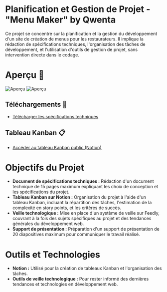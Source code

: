 # Planification et Gestion de Projet - "Menu Maker" by Qwenta

Ce projet se concentre sur la planification et la gestion du développement d'un site de création de menus pour les restaurateurs. Il implique la rédaction de spécifications techniques, l'organisation des tâches de développement, et l'utilisation d'outils de gestion de projet, sans intervention directe dans le codage.

# Aperçu 🎨
![Aperçu](https://live.staticflickr.com/65535/53900351226_0423a63fbc_n.jpg)
![Aperçu](https://live.staticflickr.com/65535/53900352631_c00a3b7b25_n.jpg)
## Téléchargements :file_folder:

- [Télécharger les spécifications techniques](https://github.com/der411/Projet-7_Planification_Agile/raw/main/Vaitilingom_Vincent_1_specifications_techniques_072024.odt)

## Tableau Kanban :clipboard:

- [Accéder au tableau Kanban public (Notion)](https://wholesale-opal-755.notion.site/3c5feabd05054099bd5fd49e67040df3?v=d49ad5685d8540489d6292b1df0e7e21&pvs=4)


# Objectifs du Projet
- **Document de spécifications techniques :** Rédaction d'un document technique de 15 pages maximum expliquant les choix de conception et les spécifications du projet.
- **Tableau Kanban sur Notion :** Organisation du projet à l'aide d'un tableau Kanban, incluant la répartition des tâches, l'estimation de la complexité en story points, et les critères de succès.
- **Veille technologique :** Mise en place d'un système de veille sur Feedly, couvrant à la fois des sujets spécifiques au projet et des tendances générales du développement web.
- **Support de présentation :** Préparation d'un support de présentation de 20 diapositives maximum pour communiquer le travail réalisé.

# Outils et Technologies
- **Notion :** Utilisé pour la création de tableaux Kanban et l'organisation des tâches.
- **Outils de veille technologique :** Pour rester informé des dernières tendances et technologies en développement web.
